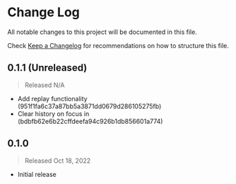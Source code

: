 # Change Log

All notable changes to this project will be documented in this file.

Check [Keep a Changelog](http://keepachangelog.com/) for recommendations on how to structure this file.


## 0.1.1 (Unreleased)
> Released N/A

* Add replay functionality (951f1fa6c37a87bb5a3871dd0679d286105275fb)
* Clear history on focus in (bdbfb62e6b22cffdeefa94c926b1db856601a774)

## 0.1.0
> Released Oct 18, 2022

* Initial release

